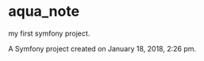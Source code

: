 aqua_note
=========

my first symfony project.

A Symfony project created on January 18, 2018, 2:26 pm.
